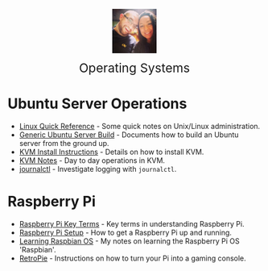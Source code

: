 <img
    src="./images/BrentAndMandi.jpg"
    width="88"
    style="display: block; width: 88px; margin: auto; margin-bottom: 1em"
/><span style="display: block; text-align: center; font-size: 1.75em;"> Operating Systems </span>

# Ubuntu Server Operations
- [Linux Quick Reference](/operating_systems/ubuntu/linux_notes) - Some quick notes on Unix/Linux administration.
- [Generic Ubuntu Server Build](/operating_systems/ubuntu/server_build) - Documents how to build an Ubuntu server from the ground up.
- [KVM Install Instructions](/operating_systems/ubuntu/package_install/kvm_install) - Details on how to install KVM.
- [KVM Notes](/operating_systems/ubuntu/package_operations/kvm_notes) - Day to day operations in KVM.
- [journalctl](/operating_systems/ubuntu/package_operations/journalctl) - Investigate logging with `journalctl`.

# Raspberry Pi
- [Raspberry Pi Key Terms](/operating_systems/raspberry_pi/raspberry_pi_key_terms) - Key terms in understanding Raspberry Pi.
- [Raspberry Pi Setup](/operating_systems/raspberry_pi/raspberry_pi_install) - How to get a Raspberry Pi up and running. 
- [Learning Raspbian OS](/operating_systems/raspberry_pi/raspbian) - My notes on learning the Raspberry Pi OS 'Raspbian'. 
- [RetroPie](/operating_systems/raspberry_pi/retropie) - Instructions on how to turn your Pi into a gaming console.